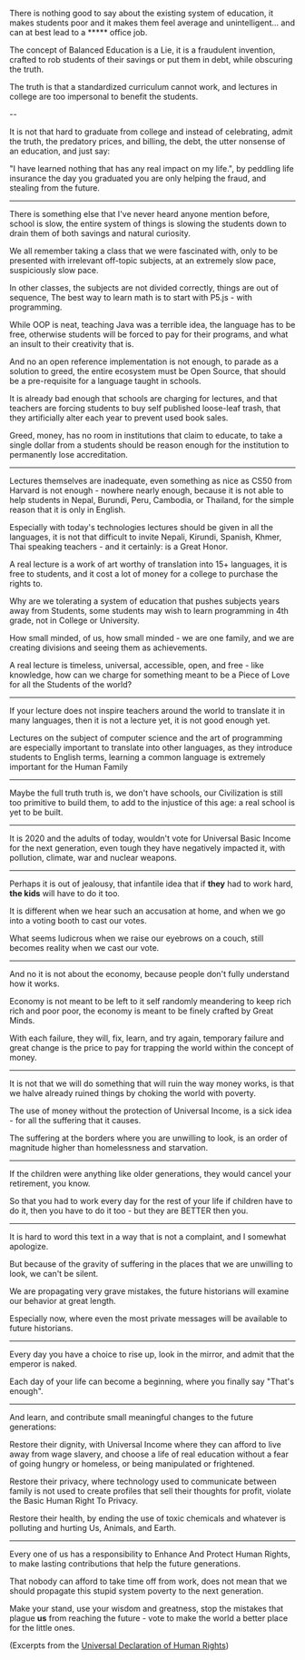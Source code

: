 There is nothing good to say about the existing system of education,
it makes students poor and it makes them feel average and unintelligent... and can at best lead to a ***** office job.

The concept of Balanced Education is a Lie, it is a fraudulent invention,
crafted to rob students of their savings or put them in debt, while obscuring the truth.

The truth is that a standardized curriculum cannot work,
and lectures in college are too impersonal to benefit the students.

--

It is not that hard to graduate from college and instead of celebrating, admit the truth,
the predatory prices, and billing, the debt, the utter nonsense of an education, and just say:

"I have learned nothing that has any real impact on my life.",
by peddling life insurance the day you graduated you are only helping the fraud, and stealing from the future.

---

There is something else that I've never heard anyone mention before,
school is slow, the entire system of things is slowing the students down to drain them of both savings and natural curiosity.

We all remember taking a class that we were fascinated with,
only to be presented with irrelevant off-topic subjects, at an extremely slow pace, suspiciously slow pace.

In other classes, the subjects are not divided correctly, things are out of sequence,
The best way to learn math is to start with P5.js - with programming.

While OOP is neat, teaching Java was a terrible idea, the language has to be free,
otherwise students will be forced to pay for their programs, and what an insult to their creativity that is.

And no an open reference implementation is not enough, to parade as a solution to greed,
the entire ecosystem must be Open Source, that should be a pre-requisite for a language taught in schools.

It is already bad enough that schools are charging for lectures, and that teachers are forcing students to buy self published loose-leaf trash,
that they artificially alter each year to prevent used book sales.

Greed, money, has no room in institutions that claim to educate,
to take a single dollar from a students should be reason enough for the institution to permanently lose accreditation.

---

Lectures themselves are inadequate, even something as nice as CS50 from Harvard is not enough - nowhere nearly enough,
because it is not able to help students in Nepal, Burundi, Peru, Cambodia, or Thailand, for the simple reason that it is only in English.

Especially with today's technologies lectures should be given in all the languages,
it is not that difficult to invite Nepali, Kirundi, Spanish, Khmer, Thai speaking teachers - and it certainly:  is a Great Honor.

A real lecture is a work of art worthy of translation into 15+ languages,
it is free to students, and it cost a lot of money for a college to purchase the rights to.

Why are we tolerating a system of education that pushes subjects years away from Students,
some students may wish to learn programming in 4th grade, not in College or University.

How small minded, of us, how small minded - we are one family,
and we are creating divisions and seeing them as achievements.

A real lecture is timeless, universal, accessible, open, and free - like knowledge,
how can we charge for something meant to be a Piece of Love for all the Students of the world?

---

If your lecture does not inspire teachers around the world to translate it in many languages,
then it is not a lecture yet, it is not good enough yet.

Lectures on the subject of computer science and the art of programming are especially important to translate into other languages,
as they introduce students to English terms, learning a common language is extremely important for the Human Family


---

Maybe the full truth truth is, we don't have schools, our Civilization is still too primitive to build them,
to add to the injustice of this age: a real school is yet to be built.

---

It is 2020 and the adults of today, wouldn't vote for Universal Basic Income for the next generation,
even tough they have negatively impacted it, with pollution, climate, war and nuclear weapons.

---

Perhaps it is out of jealousy,
that infantile idea that if __they__ had to work hard, __the kids__ will have to do it too.

It is different when we hear such an accusation at home,
and when we go into a voting booth to cast our votes.

What seems ludicrous when we raise our eyebrows on a couch,
still becomes reality when we cast our vote.

---

And no it is not about the economy,
because people don't fully understand how it works.

Economy is not meant to be left to it self randomly meandering to keep rich rich and poor poor,
the economy is meant to be finely crafted by Great Minds.

With each failure, they will, fix, learn, and try again,
temporary failure and great change is the price to pay for trapping the world within the concept of money.

---

It is not that we will do something that will ruin the way money works,
is that we halve already ruined things by choking the world with poverty.

The use of money without the protection of Universal Income,
is a sick idea - for all the suffering that it causes.

The suffering at the borders where you are unwilling to look,
is an order of magnitude higher than homelessness and starvation.

---

If the children were anything like older generations, they would cancel your retirement, you know.

So that you had to work every day for the rest of your life
if children have to do it, then you have to do it too - but they are BETTER then you.

---

It is hard to word this text in a way that is not a complaint,
and I somewhat apologize.

But because of the gravity of suffering in the places that we are unwilling to look,
we can't be silent.

We are propagating very grave mistakes,
the future historians will examine our behavior at great length.

Especially now,
where even the most private messages will be available to future historians.

---

Every day you have a choice to rise up, look in the mirror,
and admit that the emperor is naked.

Each day of your life can become a beginning,
where you finally say "That's enough".

---

And learn,
and contribute small meaningful changes to the future generations:

Restore their dignity,
with Universal Income where they can afford to live away from wage slavery, and choose a life of real education without a fear of going hungry or homeless, or being manipulated or frightened.

Restore their privacy,
where technology used to communicate between family is not used to create profiles that sell their thoughts for profit, violate the Basic Human Right To Privacy.

Restore their health,
by ending the use of toxic chemicals and whatever is polluting and hurting Us, Animals, and Earth.

---

Every one of us has a responsibility to Enhance And Protect Human Rights,
to make lasting contributions that help the future generations.

That nobody can afford to take time off from work,
does not mean that we should propagate this stupid system poverty to the next generation.

Make your stand, use your wisdom and greatness,
stop the mistakes that plague __us__ from reaching the future - vote to make the world a better place for the little ones.

(Excerpts from the [Universal Declaration of Human Rights][UDHR])

[UDHR]: https://librivox.org/the-universal-declaration-of-human-rights-by-the-united-nations/

